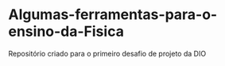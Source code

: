 # Algumas-ferramentas-para-o-ensino-da-Fisica
Repositório criado para o primeiro desafio de projeto da DIO
